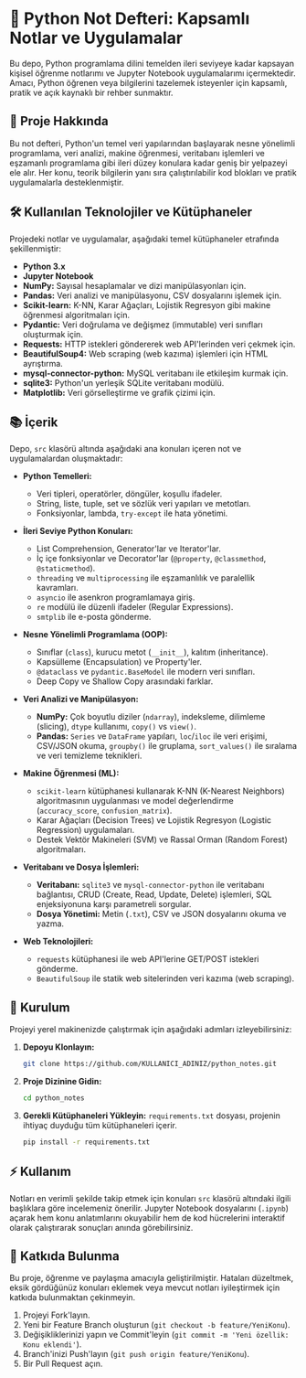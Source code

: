 # 🐍 Python Not Defteri: Kapsamlı Notlar ve Uygulamalar

Bu depo, Python programlama dilini temelden ileri seviyeye kadar kapsayan kişisel öğrenme notlarımı ve Jupyter Notebook uygulamalarımı içermektedir. Amacı, Python öğrenen veya bilgilerini tazelemek isteyenler için kapsamlı, pratik ve açık kaynaklı bir rehber sunmaktır.

## 🚀 Proje Hakkında

Bu not defteri, Python'un temel veri yapılarından başlayarak nesne yönelimli programlama, veri analizi, makine öğrenmesi, veritabanı işlemleri ve eşzamanlı programlama gibi ileri düzey konulara kadar geniş bir yelpazeyi ele alır. Her konu, teorik bilgilerin yanı sıra çalıştırılabilir kod blokları ve pratik uygulamalarla desteklenmiştir.

## 🛠️ Kullanılan Teknolojiler ve Kütüphaneler

Projedeki notlar ve uygulamalar, aşağıdaki temel kütüphaneler etrafında şekillenmiştir:

  * **Python 3.x**
  * **Jupyter Notebook**
  * **NumPy:** Sayısal hesaplamalar ve dizi manipülasyonları için.
  * **Pandas:** Veri analizi ve manipülasyonu, CSV dosyalarını işlemek için.
  * **Scikit-learn:** K-NN, Karar Ağaçları, Lojistik Regresyon gibi makine öğrenmesi algoritmaları için.
  * **Pydantic:** Veri doğrulama ve değişmez (immutable) veri sınıfları oluşturmak için.
  * **Requests:** HTTP istekleri göndererek web API'lerinden veri çekmek için.
  * **BeautifulSoup4:** Web scraping (web kazıma) işlemleri için HTML ayrıştırma.
  * **mysql-connector-python:** MySQL veritabanı ile etkileşim kurmak için.
  * **sqlite3:** Python'un yerleşik SQLite veritabanı modülü.
  * **Matplotlib:** Veri görselleştirme ve grafik çizimi için.

## 📚 İçerik

Depo, `src` klasörü altında aşağıdaki ana konuları içeren not ve uygulamalardan oluşmaktadır:

  * **Python Temelleri:**

      * Veri tipleri, operatörler, döngüler, koşullu ifadeler.
      * String, liste, tuple, set ve sözlük veri yapıları ve metotları.
      * Fonksiyonlar, lambda, `try-except` ile hata yönetimi.

  * **İleri Seviye Python Konuları:**

      * List Comprehension, Generator'lar ve Iterator'lar.
      * İç içe fonksiyonlar ve Decorator'lar (`@property`, `@classmethod`, `@staticmethod`).
      * `threading` ve `multiprocessing` ile eşzamanlılık ve paralellik kavramları.
      * `asyncio` ile asenkron programlamaya giriş.
      * `re` modülü ile düzenli ifadeler (Regular Expressions).
      * `smtplib` ile e-posta gönderme.

  * **Nesne Yönelimli Programlama (OOP):**

      * Sınıflar (`class`), kurucu metot (`__init__`), kalıtım (inheritance).
      * Kapsülleme (Encapsulation) ve Property'ler.
      * `@dataclass` ve `pydantic.BaseModel` ile modern veri sınıfları.
      * Deep Copy ve Shallow Copy arasındaki farklar.

  * **Veri Analizi ve Manipülasyon:**

      * **NumPy:** Çok boyutlu diziler (`ndarray`), indeksleme, dilimleme (slicing), `dtype` kullanımı, `copy()` vs `view()`.
      * **Pandas:** `Series` ve `DataFrame` yapıları, `loc`/`iloc` ile veri erişimi, CSV/JSON okuma, `groupby()` ile gruplama, `sort_values()` ile sıralama ve veri temizleme teknikleri.

  * **Makine Öğrenmesi (ML):**

      * `scikit-learn` kütüphanesi kullanarak K-NN (K-Nearest Neighbors) algoritmasının uygulanması ve model değerlendirme (`accuracy_score`, `confusion_matrix`).
      * Karar Ağaçları (Decision Trees) ve Lojistik Regresyon (Logistic Regression) uygulamaları.
      * Destek Vektör Makineleri (SVM) ve Rassal Orman (Random Forest) algoritmaları.

  * **Veritabanı ve Dosya İşlemleri:**

      * **Veritabanı:** `sqlite3` ve `mysql-connector-python` ile veritabanı bağlantısı, CRUD (Create, Read, Update, Delete) işlemleri, SQL enjeksiyonuna karşı parametreli sorgular.
      * **Dosya Yönetimi:** Metin (`.txt`), CSV ve JSON dosyalarını okuma ve yazma.

  * **Web Teknolojileri:**

      * `requests` kütüphanesi ile web API'lerine GET/POST istekleri gönderme.
      * `BeautifulSoup` ile statik web sitelerinden veri kazıma (web scraping).

## 🚀 Kurulum

Projeyi yerel makinenizde çalıştırmak için aşağıdaki adımları izleyebilirsiniz:

1.  **Depoyu Klonlayın:**

    ```bash
    git clone https://github.com/KULLANICI_ADINIZ/python_notes.git
    ```

2.  **Proje Dizinine Gidin:**

    ```bash
    cd python_notes
    ```

3.  **Gerekli Kütüphaneleri Yükleyin:**
    `requirements.txt` dosyası, projenin ihtiyaç duyduğu tüm kütüphaneleri içerir.

    ```bash
    pip install -r requirements.txt
    ```

## ⚡ Kullanım

Notları en verimli şekilde takip etmek için konuları `src` klasörü altındaki ilgili başlıklara göre incelemeniz önerilir. Jupyter Notebook dosyalarını (`.ipynb`) açarak hem konu anlatımlarını okuyabilir hem de kod hücrelerini interaktif olarak çalıştırarak sonuçları anında görebilirsiniz.

## 🤝 Katkıda Bulunma

Bu proje, öğrenme ve paylaşma amacıyla geliştirilmiştir. Hataları düzeltmek, eksik gördüğünüz konuları eklemek veya mevcut notları iyileştirmek için katkıda bulunmaktan çekinmeyin.

1.  Projeyi Fork'layın.
2.  Yeni bir Feature Branch oluşturun (`git checkout -b feature/YeniKonu`).
3.  Değişikliklerinizi yapın ve Commit'leyin (`git commit -m 'Yeni özellik: Konu eklendi'`).
4.  Branch'inizi Push'layın (`git push origin feature/YeniKonu`).
5.  Bir Pull Request açın.